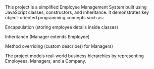 This project is a simplified Employee Management System built using JavaScript classes, constructors, and inheritance.
It demonstrates key object-oriented programming concepts such as:

Encapsulation (storing employee details inside classes)

Inheritance (Manager extends Employee)

Method overriding (custom describe() for Managers)

The project models real-world business hierarchies by representing Employees, Managers, and a Company.